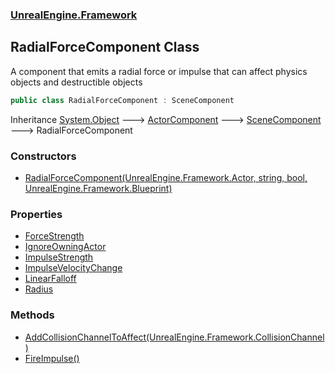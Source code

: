 ### [UnrealEngine.Framework](./UnrealEngine-Framework.md 'UnrealEngine.Framework')
## RadialForceComponent Class
A component that emits a radial force or impulse that can affect physics objects and destructible objects  
```csharp
public class RadialForceComponent : SceneComponent
```
Inheritance [System.Object](https://docs.microsoft.com/en-us/dotnet/api/System.Object 'System.Object') &#129106; [ActorComponent](./ActorComponent.md 'UnrealEngine.Framework.ActorComponent') &#129106; [SceneComponent](./SceneComponent.md 'UnrealEngine.Framework.SceneComponent') &#129106; RadialForceComponent  
### Constructors
- [RadialForceComponent(UnrealEngine.Framework.Actor, string, bool, UnrealEngine.Framework.Blueprint)](./RadialForceComponent-RadialForceComponent(Actor_string_bool_Blueprint).md 'UnrealEngine.Framework.RadialForceComponent.RadialForceComponent(UnrealEngine.Framework.Actor, string, bool, UnrealEngine.Framework.Blueprint)')
### Properties
- [ForceStrength](./RadialForceComponent-ForceStrength.md 'UnrealEngine.Framework.RadialForceComponent.ForceStrength')
- [IgnoreOwningActor](./RadialForceComponent-IgnoreOwningActor.md 'UnrealEngine.Framework.RadialForceComponent.IgnoreOwningActor')
- [ImpulseStrength](./RadialForceComponent-ImpulseStrength.md 'UnrealEngine.Framework.RadialForceComponent.ImpulseStrength')
- [ImpulseVelocityChange](./RadialForceComponent-ImpulseVelocityChange.md 'UnrealEngine.Framework.RadialForceComponent.ImpulseVelocityChange')
- [LinearFalloff](./RadialForceComponent-LinearFalloff.md 'UnrealEngine.Framework.RadialForceComponent.LinearFalloff')
- [Radius](./RadialForceComponent-Radius.md 'UnrealEngine.Framework.RadialForceComponent.Radius')
### Methods
- [AddCollisionChannelToAffect(UnrealEngine.Framework.CollisionChannel)](./RadialForceComponent-AddCollisionChannelToAffect(CollisionChannel).md 'UnrealEngine.Framework.RadialForceComponent.AddCollisionChannelToAffect(UnrealEngine.Framework.CollisionChannel)')
- [FireImpulse()](./RadialForceComponent-FireImpulse().md 'UnrealEngine.Framework.RadialForceComponent.FireImpulse()')
